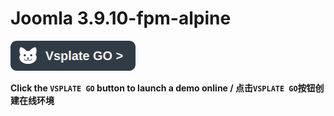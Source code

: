 # Joomla 3.9.10-fpm-alpine

<a href="https://www.vsplate.com/?docker-compose=https://github.com/vsplate/dcenvs/joomla/3.9.10-fpm-alpine"><img alt="VSPLATE GO" src="https://raw.githubusercontent.com/vsplate/images/master/vsgo_btn.png" width="200px"></a>

**Click the `VSPLATE GO` button to launch a demo online / 点击`VSPLATE GO`按钮创建在线环境**